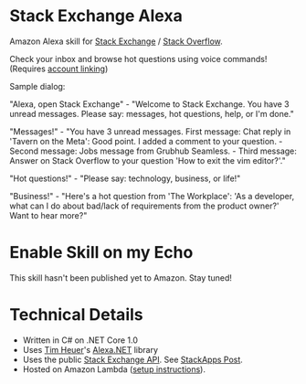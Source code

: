 # Stack Exchange Alexa

Amazon Alexa skill for [Stack Exchange](https://stackexchange.com) / [Stack Overflow](https://stackoverflow.com). 

Check your inbox and browse hot questions using voice commands! (Requires [account linking](https://developer.amazon.com/public/solutions/alexa/alexa-skills-kit/docs/linking-an-alexa-user-with-a-user-in-your-system))

Sample dialog:

"Alexa, open Stack Exchange" - "Welcome to Stack Exchange. You have 3 unread messages. Please say: messages, hot questions, help, or I'm done."

"Messages!" - "You have 3 unread messages. First message: Chat reply in 'Tavern on the Meta': Good point. I added a comment to your question. - Second message: Jobs message from Grubhub Seamless. - Third message: Answer on Stack Overflow to your question 
'How to exit the vim editor?'."

"Hot questions!" - "Please say: technology, business, or life!"

"Business!" - "Here's a hot question from 'The Workplace': 'As a developer, what can I do about bad/lack of requirements from the product owner?' Want to hear more?"

# Enable Skill on my Echo

This skill hasn't been published yet to Amazon. Stay tuned!

# Technical Details

* Written in C# on .NET Core 1.0
* Uses [Tim Heuer](https://twitter.com/timheuer)'s [Alexa.NET](https://www.nuget.org/packages/Alexa.NET) library
* Uses the public [Stack Exchange API](https://api.stackexchange.com). See [StackApps Post](https://stackapps.com/questions/7480).
* Hosted on Amazon Lambda ([setup instructions](https://github.com/MaxHorstmann/StackExchange-Alexa/blob/master/setup.md)).


